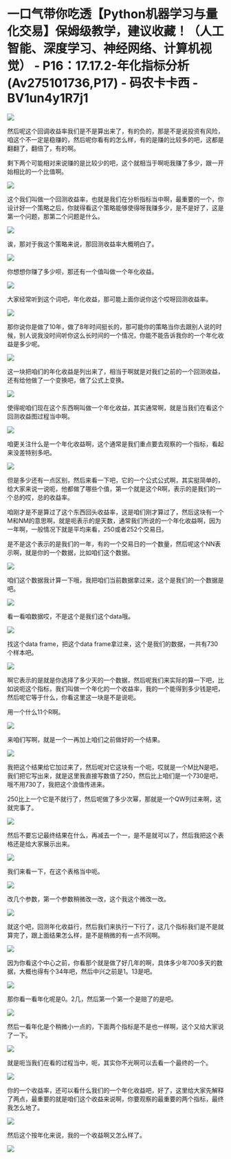 # 一口气带你吃透【Python机器学习与量化交易】保姆级教学，建议收藏！（人工智能、深度学习、神经网络、计算机视觉） - P16：17.17.2-年化指标分析(Av275101736,P17) - 码农卡卡西 - BV1un4y1R7j1

![](img/5cc65317a94e073d095094707356ea23_0.png)

然后呢这个回调收益率我们是不是算出来了，有的负的，那是不是说投资有风险，咱这个不一定是稳赚的，然后呢你看有的怎么样，有的是赚的比较多的吧，这都是翻翻了，翻倍了，有的啊。

剩下两个可能相对来说赚的是比较少的吧，这个就相当于啊呃我赚了多少，跟一开始相比的一个比值啊。

![](img/5cc65317a94e073d095094707356ea23_2.png)

这个我们叫做一个回测收益率，也就是我们在分析指标当中啊，最重要的一个，你设计好一个策略之后，你就得看这个策略能够使得呀我赚多少，是不是好了，这是第一个问题，那第二个问题是什么。



![](img/5cc65317a94e073d095094707356ea23_4.png)

诶，那对于我这个策略来说，那回测收益率大概明白了。

![](img/5cc65317a94e073d095094707356ea23_6.png)

你想想你赚了多少呗，那还有一个值叫做一个年化收益。

![](img/5cc65317a94e073d095094707356ea23_8.png)

大家经常听到这个词吧，年化收益，那可能上面你说你这个哎呀回测收益率。

![](img/5cc65317a94e073d095094707356ea23_10.png)

那你说你是做了10年，做了8年时间挺长的，那可能你的策略当你去跟别人说的时候，别人说我没时间听你这么长时间的一个情况，你能不能告诉我你的一个年化收益是多少呢。



![](img/5cc65317a94e073d095094707356ea23_12.png)

这一块把咱们的年化收益是列出来了，相当于啊就是对我们之前的一个回测收益，还有给他做了一个变换吧，做了公式上变换。



![](img/5cc65317a94e073d095094707356ea23_14.png)

使得呢咱们现在这个东西啊叫做一个年化收益，其实通常啊，就是当我们在看这个回测收益图过程当中啊。

![](img/5cc65317a94e073d095094707356ea23_16.png)

咱更关注什么是一个年化收益啊，这个通常是我们重点要去观察的一个指标，看起来没差特别多吧。

![](img/5cc65317a94e073d095094707356ea23_18.png)

但是多少还有一点区别，然后来看一下吧，它的一个公式公式啊，其实挺简单的，给大家来说一说呃，他都做了哪些个值，第一个就是这个R啊，表示的是我们的一个总的哎，总的收益率。

咱刚才是不是算过了这个东西回头收益率，这是咱们刚才算过了，然后这块有一个M和NM的意思啊，就是呃表示的是天数，通常我们所说的一个年化收益啊，因为一年啊，一般情况下就是平均来看，250或者252个交易日。

是不是这个表示的是我们的一年，有的一个交易日的一个数量，然后呢这个NN表示啊，就是你的一个数据，比如咱们这个数据。



![](img/5cc65317a94e073d095094707356ea23_20.png)

咱们这个数据我计算一下哦，我把咱们当前数据拿过来，这个是我们的一个数据是吧。

![](img/5cc65317a94e073d095094707356ea23_22.png)

看一看咱数据哎，不是这个是我们这个data哦。

![](img/5cc65317a94e073d095094707356ea23_24.png)

找这个data frame，把这个data frame拿过来，这个是我们的数据，一共有730个样本吧。



![](img/5cc65317a94e073d095094707356ea23_26.png)

啊它表示的是就是你选择了多少天的一个数据，然后呢我们来实际的算一下吧，比如说呃这个指标，我们叫做一个年化的一个收益率，我的一个能得到多少钱是吧，然后呢它等于什么，你看这里这一块是不是说呃。

用一个什么11个R啊。

![](img/5cc65317a94e073d095094707356ea23_28.png)

来咱们写啊，就是一个一再加上咱们之前做好的一个结果。

![](img/5cc65317a94e073d095094707356ea23_30.png)

我把这个结果给它加过来了，然后呢对它这块有一个呃，哎就是一个M比N是吧，我们把它写出来，就是这里我直接写数值了250，然后比上咱们是一个730是吧，哦不用730了，我把这个浪值传进来。

250比上一个它是不就行了，然后呢做了多少次幂，那就是一个QW列过来啊，这就完事了。

![](img/5cc65317a94e073d095094707356ea23_32.png)

然后不要忘记最终结果在什么，再减去一个一，是不是就可以了，然后我把这个表格还是给大家展示出来。

![](img/5cc65317a94e073d095094707356ea23_34.png)

我们来看一下，在这个表格当中呃。

![](img/5cc65317a94e073d095094707356ea23_36.png)

改几个参数，第一个参数稍微改一改，这个我这个微改一改。

![](img/5cc65317a94e073d095094707356ea23_38.png)

就这个吧，回测年化收益行，然后我们来执行一下行了，这几个指标我们是不是就算完了，跟上面结果怎么样，是不是稍微的有一点不同啊。



![](img/5cc65317a94e073d095094707356ea23_40.png)

因为你看这个中心之前，你看那个就是做了好几年的啊，具体多少年700多天的数据，大概也得有个34年吧，然后中兴之前是1。13是吧。



![](img/5cc65317a94e073d095094707356ea23_42.png)

那你看一看年化呢是0。2几，然后第一个第一个是赔了的是吧。

![](img/5cc65317a94e073d095094707356ea23_44.png)

然后一看年化是个稍微小一点的，下面两个指标是不是也一样啊，这个又给大家说了一下。

![](img/5cc65317a94e073d095094707356ea23_46.png)

就是呃当我们在看的过程当中，呃，其实你不光啊可以去看一个最终的一个。

![](img/5cc65317a94e073d095094707356ea23_48.png)

你的一个收益率，还可以看什么我们的一个年化收益吧，好了，这里给大家先解释了两点，最重要的就是咱们这个收益来说啊，你要观察的最重要的两个指标，最终我怎么地了。



![](img/5cc65317a94e073d095094707356ea23_50.png)

然后这个按年化来说，我的一个收益啊又怎么样了。

![](img/5cc65317a94e073d095094707356ea23_52.png)